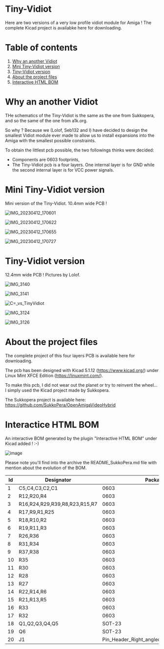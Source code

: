 # Tiny-Vidiot
Here are two versions of a very low profile vidiot module for Amiga !
The complete Kicad project is availabke here for downloading.

# Table of contents
1. [Why an another Vidiot](#1)
2. [Mini Tiny-Vidiot version](#2)
3. [Tiny-Vidiot version](#3)
4. [About the project files](#4)
5. [Interactive HTML BOM](#5)

# Why an another Vidiot <a name="1"></a>

THe schematics of the Tiny-Vidiot is the same as the one from Sukkopera, and so the same of the one from a1k.org.

So why ? Because we (Lolof, Seb132 and I) have decided to design the smallest Vidiot module ever made to allow us to install expansions into the Amiga with the smallest possible constraints.

To obtain the littlest pcb possible, the two followings thinks were decided:
  - Components are 0603 footprints,
  - The Tiny-Vidiot pcb is a four layers. One internal layer is for GND while the second internal layer is for VCC power signals.

# Mini Tiny-Vidiot version <a name="2"></a>

Mini version of the Tiny-Vidiot. 10.4mm wide PCB !

![IMG_20230412_170601](https://user-images.githubusercontent.com/80821708/231502683-36a7c081-4a3f-4d99-bdf6-8bbce0d389f2.jpg)

![IMG_20230412_170622](https://user-images.githubusercontent.com/80821708/231502696-5457f381-9f20-4048-9cbd-93ada87e60ae.jpg)

![IMG_20230412_170655](https://user-images.githubusercontent.com/80821708/231502747-95996269-8486-4248-b2fe-958064a503ce.jpg)

![IMG_20230412_170727](https://user-images.githubusercontent.com/80821708/231502760-4cfececc-e003-4628-88e0-22a52e45b3ef.jpg)

# Tiny-Vidiot version <a name="3"></a>

12.4mm wide PCB ! Pictures by Lolof.

![IMG_3140](https://user-images.githubusercontent.com/80821708/213567397-c4a8a1f8-dc9e-40f4-9552-731b9c4371af.jpg)

![IMG_3141](https://user-images.githubusercontent.com/80821708/213567418-fe9c2d24-4b66-4a82-8015-57d3b7310136.jpg)

![C=_vs_TinyVidiot](https://user-images.githubusercontent.com/80821708/213567445-dfd29cc0-e84f-4822-a7b8-ce808b918b36.jpg)

![IMG_3124](https://user-images.githubusercontent.com/80821708/213567731-bf22ae6f-379d-4df1-8ad6-de846a88ae92.jpg)

![IMG_3126](https://user-images.githubusercontent.com/80821708/213567756-c26bacb2-14e1-49d0-84ea-3370266fc0fc.jpg)

# About the project files <a name="4"></a>

The complete project of this four layers PCB is available here for downloading.

The pcb has been designed with Kicad 5.1.12 (https://www.kicad.org/) under Linux Mint XFCE Edition (https://linuxmint.com/).

To make this pcb, I did not wear out the planet or try to reinvent the wheel... I simply used the Kicad project made by Sukkopera.

The Sukkopera project is available here:
https://github.com/SukkoPera/OpenAmigaVideoHybrid

# Interactice HTML BOM <a name="5"></a>

An interactive BOM generated by the plugin "Interactive HTML BOM" under Kicad added ! :-)

![image](https://github.com/nobodyisinocent/Tiny-Vidiot/assets/80821708/6f80f95c-f08f-44fa-a009-52b0c8bd3166)

Please note you'll find into the archive the README_SukkoPera.md file with mention about the evolution of the BOM.

|Id	|Designator	|Package	|Quantity	|value	|
|---|---|---|---|---|
|1	|C5,C4,C3,C2,C1 |0603 | 5	| 100nF |
|2	|R12,R20,R4   |	0603 	| 3	|	8k |
|3	| R16,R24,R29,R39,R8,R23,R15,R7	    | 0603	| 8 |75R|
|4	|  R17,R9,R1,R25  | 0603	| 4	| 1k	|
|5  |R18,R10,R2 |0603|3|2k|
|6  |R19,R11,R3 |0603|3|4k|
|7  |R26,R36  |0603|2|220R|
|8  |R31,R34  |0603|2|37.4k|
|9  |R37,R38  |0603|2|36R|
|10 |R35  |0603|1|19.6k|
|11 |R30  |0603|1|90.9K|
|12 |R28  |0603|1|150R|
|13 |R27  |0603|1|27k|
|14 |R22,R14,R6|0603|3|390R|
|15 |R21,R13,R5|0603|3|470R|
|16 |R33  |0603|1|6.04k|
|17 |R32  |0603|1|13.3k|
|18 |Q1,Q2,Q3,Q4,Q5|SOT-23|5|2N3904|
|19 |Q6 |SOT-23|1|2N3906|
|20 |J1 |Pin_Header_Right_angled_1x22_Pitch2.54mm|1| |

